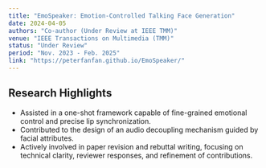 ```yaml
---
title: "EmoSpeaker: Emotion-Controlled Talking Face Generation"
date: 2024-04-05
authors: "Co-author (Under Review at IEEE TMM)"
venue: "IEEE Transactions on Multimedia (TMM)"
status: "Under Review"
period: "Nov. 2023 - Feb. 2025"
link: "https://peterfanfan.github.io/EmoSpeaker/"
---
```


## Research Highlights

- Assisted in a one-shot framework capable of fine-grained emotional control and precise lip synchronization.
- Contributed to the design of an audio decoupling mechanism guided by facial attributes.
- Actively involved in paper revision and rebuttal writing, focusing on technical clarity, reviewer responses, and refinement of contributions. 